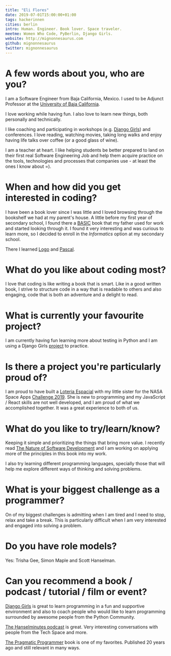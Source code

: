 ```yaml
---
title: "Eli Flores"
date: 2019-07-01T15:00:00+01:00
tags: hackerinnen
cities: berlin
intro: Human. Engineer. Book lover. Space traveler.
meetme: Women Who Code, PyBerlin, Django Girls.
website: http://mignonnesaurus.com
github: mignonnesaurus
twitter: mignonnesaurus
---
```


# A few words about you, who are you?

I am a Software Engineer from Baja California, Mexico. I used to be Adjunct Professor at the [University of Baja California](http://www.uabc.mx/).

I love working while having fun. I also love to learn new things, both personally and technically.

I like coaching and participating in workshops (e.g. [Django Girls](https://djangogirls.org/)) and conferences. I love reading, watching movies, taking long walks and enjoy having life talks over coffee (or a good glass of wine).

I am a teacher at heart. I like helping students be better prepared to land on their first real Software Engineering Job and help them acquire practice on the tools, technologies and processes that companies use - at least the ones I know about =).

# When and how did you get interested in coding?

I have been a book lover since I was little and I loved browsing through the bookshelf we had at my parent's house. A little before my first year of secondary school, I found there a [BASIC](https://en.wikipedia.org/wiki/BASIC) book that my father used for work and started looking through it. I found it very interesting and was curious to learn more, so I decided to enroll in the _Informatics_ option at my secondary school.

There I learned [Logo](https://en.wikipedia.org/wiki/Logo_programming_language) and [Pascal](https://en.wikipedia.org/wiki/Pascal_programming_language).

# What do you like about coding most?

I love that coding is like writing a book that is smart. Like in a good written book, I strive to structure code in a way that is readable to others and also engaging, code that is both an adventure and a delight to read.

# What is currently your favourite project?

I am currently having fun learning more about testing in Python and I am using a Django Girls [project](https://github.com/mignonnesaurus/my-first-blog) to practice.

# Is there a project you're particularly proud of?

I am proud to have built a [Loteria Espacial](https://github.com/mignonnesaurus/loteria-espacial) with my little sister for the NASA Space Apps [Challenge 2019](https://2019.spaceappschallenge.org/). She is new to programming and my JavaScript / React skills are not well developed, and I am proud of what we accomplished together. It was a great experience to both of us.

# What do you like to try/learn/know?

Keeping it simple and prioritizing the things that bring more value. I recently read [The Nature of Software Development](https://www.goodreads.com/book/show/23333088-the-nature-of-software-development) and I am working on applying more of the principles in this book into my work.

I also try learning different programming languages, specially those that will help me explore different ways of thinking and solving problems.

# What is your biggest challenge as a programmer?

On of my biggest challenges is admitting when I am tired and I need to stop, relax and take a break. This is particularly difficult when I am very interested and engaged into solving a problem.

# Do you have role models?

Yes: Trisha Gee, Simon Maple and Scott Hanselman.

# Can you recommend a book / podcast / tutorial / film or event?

[Django Girls](http://djangogirls.org) is great to learn programming in a fun and supportive environment and also to coach people who would like to learn programming surrounded by awesome people from the Python Community.

[The Hanselminutes podcast](https://www.hanselminutes.com/) is great. Very interesting conversations with people from the Tech Space and more.

[The Pragmatic Programmer](https://www.goodreads.com/book/show/4099.The_Pragmatic_Programmer) book is one of my favorites. Published 20 years ago and still relevant in many ways.
